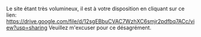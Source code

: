 Le site étant très volumineux, il est à votre disposition en cliquant sur ce lien:
https://drive.google.com/file/d/12sgEBbuCVAC7WzhXC6smjr2pdfbq7ACc/view?usp=sharing
Veuillez m'excuser pour ce désagrément.
